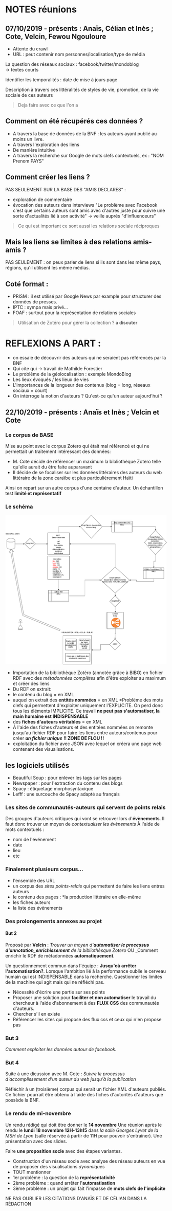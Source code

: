 # NOTES réunions 
## 07/10/2019 - présents : Anaïs, Célian et Inès ; Cote, Velcin, Fewou Ngouloure 


* Attente du crawl
* URL : peut contenir nom personnes/localisation/type de média

La question des réseaux sociaux : facebook/twitter/mondoblog  
-> textes courts

Identifier les temporalités : date de mise à jours page

Description à travers ces littéralités de styles de vie, promotion, de la vie sociale de ces auteurs

> Deja faire avec ce que l'on a  
  
## Comment on été récupérés ces données ?  
* A travers la base de données de la BNF : les auteurs ayant publié au moins un livre. 
* A travers l'exploration des liens
* De manière intuitive
* A travers la recherche sur Google de mots clefs contextuels, ex : "NOM Prenom PAYS"  


## Comment créer les liens ?  
PAS SEULEMENT SUR LA BASE DES "AMIS DECLARES" :
* exploration de commentaire
* évocation des auteurs dans interviews
"Le problème avec Facebook c'est que certains auteurs sont amis avec d'autres juste pour suivre une sorte d'actualités lié à son activité" -> veille auprès "d'influenceurs"
> Ce qui est important ce sont aussi les relations sociale réciproques

## Mais les liens se limites à des relations amis-amis ?  
PAS SEULEMENT : on peux parler de liens si ils sont dans les même pays, régions, qu'il utilisent les même médias.

## Coté format :
* PRISM : il est utilisé par Google News par example pour structurer des données de presses.
* IPTC : sympa mais privé...
* FOAF : surtout pour la représentation de relations sociales

> Utilisation de Zotéro pour gérer la collection ? __a discuter__

# REFLEXIONS A PART :
- on essaie de découvrir des auteurs qui ne seraient pas référencés par la BNF
- Qui cite qui -> travail de Mathilde Forestier
- Le problème de la géolocalisation : exemple MondoBlog
- Les lieux évoqués / les lieux de vies
- L'importances de la longueur des contenus (blog = long, réseaux sociaux = court)
- On intérroge la notion d'auteurs ? Qu'est-ce qu'un auteur aujourd'hui ?

## 22/10/2019 - présents : Anaïs et Inès ; Velcin et Cote

### Le corpus de BASE
Mise au point avec le corpus Zotero qui était mal référencé et qui ne permettait un traitement intéressant des données:
* M. Cote décide de référencer un maximum la bibliothèque Zotero telle qu'elle aurait du être faite auparavant
* Il décide de se focaliser sur les données littéraires des auteurs du web littéraire de la zone caraïbe et plus particulièrement Haïti

Ainsi on repart sur un autre corpus d'une centaine d'auteur. Un échantillon test **limité et représentatif**

### Le schéma
 ![Screenshot](SCHEMA_SOCLE.png) 
* Importation de la bibliothèque Zotéro (annotée grâce à BIBO) en fichier RDF avec des _métadonnées complètes_ afin d'être exploiter au maximum et créer des liens
* Du RDF on extrait:
 * le contenu du blog = en XML
  * auquel on extrait des **entités nommées** = en XML
  *Problème des mots clefs qui permettent d'exploiter uniquement l'EXPLICITE. On perd donc tous les éléments IMPLICITE. Ce travail **ne peut pas s'automatiser, la main humaine est INDISPENSABLE**
 * des **fiches d'auteurs véritables** = en XML
* À l'aide des fiches d'auteurs et des entitées nommées  on remonte jusqu'au fichier RDF pour faire les liens entre auteurs/contenus pour créer **_un fichier unique_** **!! ZONE DE FLOU !!**
* exploitation du fichier avec JSON avec lequel on créera une page web contenant des visualisations.

## les logiciels utilisés
* Beautiful Soup : pour enlever les tags sur les pages
* Newspaper : pour l'extraction du contenu des blogs
* Spacy : étiquetage morphosyntaxique
* Lefff : une surcouche de Spacy adapté au français

### Les sites de communautés-auteurs qui servent de points relais
Des groupes d'auteurs critiques qui vont se retrouver lors d'**évènements**. Il faut donc trouver un moyen de _contextualiser les évènements_
À l'aide de mots contextuels : 
* nom de l'événement
* date
* lieu
* etc

### Finalement plusieurs corpus...
* l'ensemble des URL
* un corpus des *sites points-relais* qui permettent de faire les liens entres auteurs
* le contenu des pages : *la production littéraire en elle-même
* les fiches auteurs
* la liste des événements

### Des prolongements annexes au projet
#### But 2
Proposé par **Velcin** : _Trouver un moyen d'**automatiser le processus d'annotation_enrichissement** de la bibliothèsque Zotero_ OU _Comment enrichir le RDF de métadonnées **automatiquement**.

Un questionnement commun dans l'équipe : **Jusqu'où arrêter l'automatisation?**. Lorsque l'ambition lié à la performance oublie le cerveau humain qui est INDISPENSABLE dans la recherche. Questionner les limites de la machine qui agit mais qui ne réfléchi pas. 
* Nécessité d'écrire une partie sur ses points
* Proposer une solution pour **faciliter et non automatiser** le travail du chercheur à l'aide d'abonnement à des **FLUX CSS** des communautés d'auteurs.
 * Chercher s'il en existe
 * Référencer les sites qui propose des flux css et ceux qui n'en propose pas

### But 3
_Comment exploiter les données autour de facebook._

### But 4
Suite à une dicussion avec M. Cote : _Suivre le processus d'accomplissement d'un auteur du web jusqu'à la publication_

Réfléchir à un (troisième) corpus qui serait un fichier XML d'auteurs publiés. Ce fichier pourrait être obtenu à l'aide des fiches d'autorités d'auteurs que possède la BNF.

### Le rendu de mi-novembre
Un rendu rédigé qui doit être donner le **14 novembre**
Une réunion après le rendu le **lundi 18 novembre 12H-13h15** dans _la salle Georges Lyvet de la MSH de Lyon_ (salle réservée à partir de 11H pour pouvoir s'entraîner). Une présentation avec des slides. 

Faire **une proposition socle** avec des étapes variantes.
* Construction d'un réseau socle avec analyse des réseau auteurs en vue de proposer des visualisations *dynamiques*
* TOUT mentionner
 * 1er problème : la question de la **représentativité**
 * 2ème problème : quand arrêter l'**automatisation**
 * 3ème problème : un projet qui fait l'impasse de **mots clefs de l'implicite**
 
 NE PAS OUBLIER LES CITATIONS D'ANAÏS ET DE CÉLIAN DANS LA RÉDACTION
 
 



